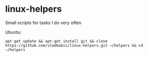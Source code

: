 # linux-helpers
Small scripts for tasks I do very often

Ubuntu:
```console
apt-get update && apt-get install git && clone https://github.com/vladbabii/linux-helpers.git ~/helpers && cd ~/helpers
```
